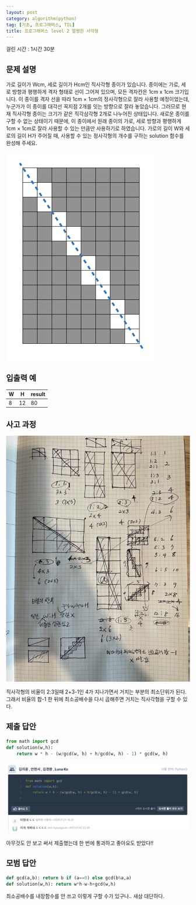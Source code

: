 ```yaml
---
layout: post
category: algorithm(python)
tag: [기초, 프로그래머스, TIL]
title: 프로그래머스 level 2 멀쩡한 사각형
---
```

걸린 시간 : 1시간 30분
## 문제 설명

가로 길이가 Wcm, 세로 길이가 Hcm인 직사각형 종이가 있습니다. 종이에는 가로, 세로 방향과 평행하게 격자 형태로 선이 그어져 있으며, 모든 격자칸은 1cm x 1cm 크기입니다. 이 종이를 격자 선을 따라 1cm × 1cm의 정사각형으로 잘라 사용할 예정이었는데, 누군가가 이 종이를 대각선 꼭지점 2개를 잇는 방향으로 잘라 놓았습니다. 그러므로 현재 직사각형 종이는 크기가 같은 직각삼각형 2개로 나누어진 상태입니다. 새로운 종이를 구할 수 없는 상태이기 때문에, 이 종이에서 원래 종이의 가로, 세로 방향과 평행하게 1cm × 1cm로 잘라 사용할 수 있는 만큼만 사용하기로 하였습니다.
가로의 길이 W와 세로의 길이 H가 주어질 때, 사용할 수 있는 정사각형의 개수를 구하는 solution 함수를 완성해 주세요.

![찢어진 사각형](/public/img/teared_square.png)

## 입출력 예

<table>
  <thead>
    <tr>
      <th>W</th>
      <th>H</th>
      <th>result</th>
    </tr>
  </thead>
  <tbody>
    <tr>
      <td>8</td>
      <td>12</td>
      <td>80</td>
    </tr>
  </tbody>
</table>

## 사고 과정

![사고 과정](/public/img/note.jpeg)

직사각형의 비율이 2:3일때 2+3-1인 4가 지나가면서 거치는 부분의 최소단위가 된다.
그래서 비율의 합-1 한 뒤에 최소공배수을 다시 곱해주면 거치는 직사각형을 구할 수 있다. 

## 제출 답안

```python
from math import gcd
def solution(w,h):
    return w * h - (w/gcd(w, h) + h/gcd(w, h) - 1) * gcd(w, h)
```

![명예의 전당](/public/img/comment.png)

아무것도 안 보고 써서 제출했는데 한 번에 통과하고 좋아요도 받았다!!

## 모범 답안

```python
def gcd(a,b): return b if (a==0) else gcd(b%a,a)    
def solution(w,h): return w*h-w-h+gcd(w,h)
```
최소공배수를 내장함수를 안 쓰고 이렇게 구할 수가 있구나.. 새삼 대단하다.

